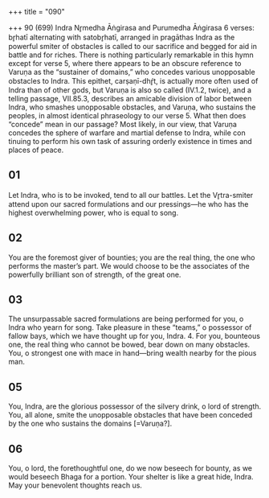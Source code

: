 +++
title = "090"

+++
90 (699)
Indra
Nr̥medha  Āṅgirasa and Purumedha Āṅgirasa
6 verses: br̥hatī alternating with satobr̥hatī, arranged in pragāthas
Indra as the powerful smiter of obstacles is called to our sacrifice and begged for  aid in battle and for riches. There is nothing particularly remarkable in this hymn  except for verse 5, where there appears to be an obscure reference to Varuṇa as  the “sustainer of domains,” who concedes various unopposable obstacles to Indra.  This epithet, carṣaṇī-dhŕ̥t, is actually more often used of Indra than of other gods,  but Varuṇa is also so called (IV.1.2, twice), and a telling passage, VII.85.3, describes  an amicable division of labor between Indra, who smashes unopposable obstacles,  and Varuṇa, who sustains the peoples, in almost identical phraseology to our verse  5. What then does “concede” mean in our passage? Most likely, in our view, that  Varuṇa concedes the sphere of warfare and martial defense to Indra, while con tinuing to perform his own task of assuring orderly existence in times and places  of peace.
## 01
Let Indra, who is to be invoked, tend to all our battles.
Let the Vr̥tra-smiter attend upon our sacred formulations and our
pressings—he who has the highest overwhelming power, who is equal  to song.
## 02
You are the foremost giver of bounties; you are the real thing, the one  who performs the master’s part.
We would choose to be the associates of the powerfully brilliant son of  strength, of the great one.
## 03
The unsurpassable sacred formulations are being performed for you, o  Indra who yearn for song.
Take pleasure in these “teams,” o possessor of fallow bays, which we  have thought up for you, Indra. 4. For you, bounteous one, the real thing who cannot be bowed, bear down  on many obstacles.
You, o strongest one with mace in hand—bring wealth nearby for the  pious man.
## 05
You, Indra, are the glorious possessor of the silvery drink, o lord of  strength.
You, all alone, smite the unopposable obstacles that have been conceded  by the one who sustains the domains [=Varuṇa?].
## 06
You, o lord, the forethoughtful one, do we now beseech for bounty, as we  would beseech Bhaga for a portion.
Your shelter is like a great hide, Indra. May your benevolent thoughts  reach us.